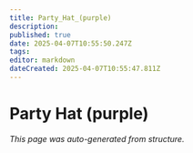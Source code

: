 ```yaml
---
title: Party_Hat_(purple)
description: 
published: true
date: 2025-04-07T10:55:50.247Z
tags: 
editor: markdown
dateCreated: 2025-04-07T10:55:47.811Z
---
```


# Party Hat (purple)

*This page was auto-generated from structure.*